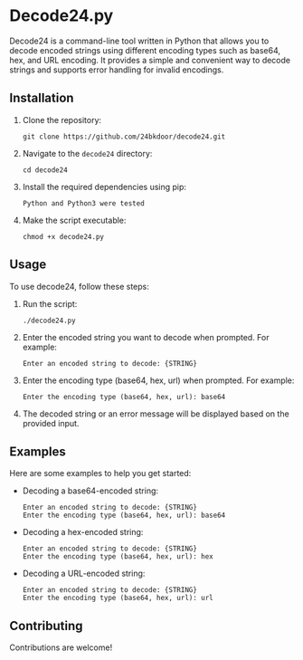 # Decode24.py

Decode24 is a command-line tool written in Python that allows you to decode encoded strings using different encoding types such as base64, hex, and URL encoding. It provides a simple and convenient way to decode strings and supports error handling for invalid encodings.

## Installation

1. Clone the repository:
   ```
   git clone https://github.com/24bkdoor/decode24.git
   ```

2. Navigate to the `decode24` directory:
   ```
   cd decode24
   ```

3. Install the required dependencies using pip:
   ```
   Python and Python3 were tested
   ```

4. Make the script executable:
   ```
   chmod +x decode24.py
   ```

## Usage

To use decode24, follow these steps:

1. Run the script:
   ```
   ./decode24.py
   ```

2. Enter the encoded string you want to decode when prompted. For example:
   ```
   Enter an encoded string to decode: {STRING}
   ```

3. Enter the encoding type (base64, hex, url) when prompted. For example:
   ```
   Enter the encoding type (base64, hex, url): base64
   ```

4. The decoded string or an error message will be displayed based on the provided input.

## Examples

Here are some examples to help you get started:

- Decoding a base64-encoded string:
  ```
  Enter an encoded string to decode: {STRING}
  Enter the encoding type (base64, hex, url): base64
  ```

- Decoding a hex-encoded string:
  ```
  Enter an encoded string to decode: {STRING}
  Enter the encoding type (base64, hex, url): hex
  ```

- Decoding a URL-encoded string:
  ```
  Enter an encoded string to decode: {STRING}
  Enter the encoding type (base64, hex, url): url
  ```

## Contributing

Contributions are welcome!

